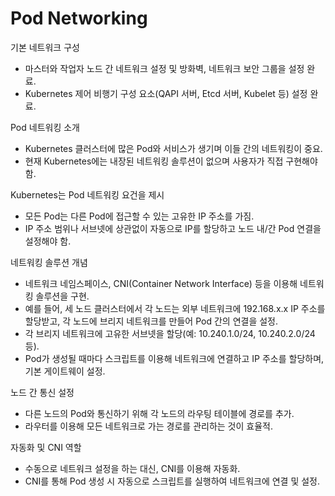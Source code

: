 # Pod Networking

기본 네트워크 구성
- 마스터와 작업자 노드 간 네트워크 설정 및 방화벽, 네트워크 보안 그룹을 설정 완료.
- Kubernetes 제어 비행기 구성 요소(QAPI 서버, Etcd 서버, Kubelet 등) 설정 완료.

Pod 네트워킹 소개
- Kubernetes 클러스터에 많은 Pod와 서비스가 생기며 이들 간의 네트워킹이 중요.
- 현재 Kubernetes에는 내장된 네트워킹 솔루션이 없으며 사용자가 직접 구현해야 함. 

Kubernetes는 Pod 네트워킹 요건을 제시
- 모든 Pod는 다른 Pod에 접근할 수 있는 고유한 IP 주소를 가짐.
- IP 주소 범위나 서브넷에 상관없이 자동으로 IP를 할당하고 노드 내/간 Pod 연결을 설정해야 함.

네트워킹 솔루션 개념
- 네트워크 네임스페이스, CNI(Container Network Interface) 등을 이용해 네트워킹 솔루션을 구현.
- 예를 들어, 세 노드 클러스터에서 각 노드는 외부 네트워크에 192.168.x.x IP 주소를 할당받고, 각 노드에 브리지 네트워크를 만들어 Pod 간의 연결을 설정.
- 각 브리지 네트워크에 고유한 서브넷을 할당(예: 10.240.1.0/24, 10.240.2.0/24 등).
- Pod가 생성될 때마다 스크립트를 이용해 네트워크에 연결하고 IP 주소를 할당하며, 기본 게이트웨이 설정.


노드 간 통신 설정
- 다른 노드의 Pod와 통신하기 위해 각 노드의 라우팅 테이블에 경로를 추가.
- 라우터를 이용해 모든 네트워크로 가는 경로를 관리하는 것이 효율적.

자동화 및 CNI 역할
- 수동으로 네트워크 설정을 하는 대신, CNI를 이용해 자동화.
- CNI를 통해 Pod 생성 시 자동으로 스크립트를 실행하여 네트워크에 연결 및 설정.